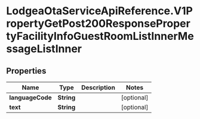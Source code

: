 # LodgeaOtaServiceApiReference.V1PropertyGetPost200ResponsePropertyFacilityInfoGuestRoomListInnerMessageListInner

## Properties

Name | Type | Description | Notes
------------ | ------------- | ------------- | -------------
**languageCode** | **String** |  | [optional] 
**text** | **String** |  | [optional] 


